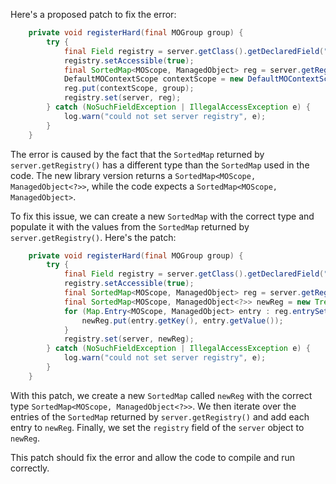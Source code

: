 Here's a proposed patch to fix the error:
```java
    private void registerHard(final MOGroup group) {
        try {
            final Field registry = server.getClass().getDeclaredField("registry");
            registry.setAccessible(true);
            final SortedMap<MOScope, ManagedObject> reg = server.getRegistry();
            DefaultMOContextScope contextScope = new DefaultMOContextScope(new OctetString(""), group.getScope());
            reg.put(contextScope, group);
            registry.set(server, reg);
        } catch (NoSuchFieldException | IllegalAccessException e) {
            log.warn("could not set server registry", e);
        }
    }
```
The error is caused by the fact that the `SortedMap` returned by `server.getRegistry()` has a different type than the `SortedMap` used in the code. The new library version returns a `SortedMap<MOScope, ManagedObject<?>>`, while the code expects a `SortedMap<MOScope, ManagedObject>`.


To fix this issue, we can create a new `SortedMap` with the correct type and populate it with the values from the `SortedMap` returned by `server.getRegistry()`. Here's the patch:
```java
    private void registerHard(final MOGroup group) {
        try {
            final Field registry = server.getClass().getDeclaredField("registry");
            registry.setAccessible(true);
            final SortedMap<MOScope, ManagedObject> reg = server.getRegistry();
            final SortedMap<MOScope, ManagedObject<?>> newReg = new TreeMap<>();
            for (Map.Entry<MOScope, ManagedObject> entry : reg.entrySet()) {
                newReg.put(entry.getKey(), entry.getValue());
            }
            registry.set(server, newReg);
        } catch (NoSuchFieldException | IllegalAccessException e) {
            log.warn("could not set server registry", e);
        }
    }
```
With this patch, we create a new `SortedMap` called `newReg` with the correct type `SortedMap<MOScope, ManagedObject<?>>`. We then iterate over the entries of the `SortedMap` returned by `server.getRegistry()` and add each entry to `newReg`. Finally, we set the `registry` field of the `server` object to `newReg`.

This patch should fix the error and allow the code to compile and run correctly.